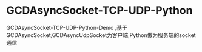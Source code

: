 # GCDAsyncSocket-TCP-UDP-Python
GCDAsyncSocket-TCP-UDP-Python-Demo ,基于GCDAsyncSocket,GCDAsyncUdpSocket为客户端,Python做为服务端的socket通信
